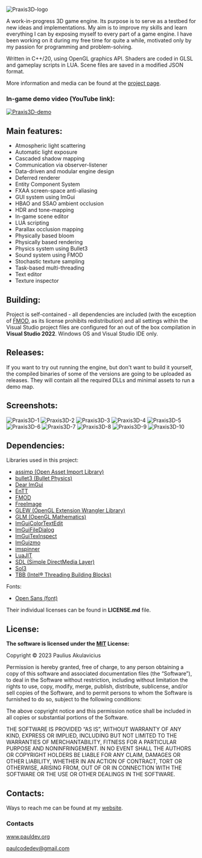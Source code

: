 ![Praxis3D-logo](https://i.imgur.com/5vsuh0X.png)

A work-in-progress 3D game engine. Its purpose is to serve as a testbed for new ideas and implementations. My aim is to improve my skills and learn everything I can by exposing myself to every part of a game engine. I have been working on it during my free time for quite a while, motivated only by my passion for programming and problem-solving.

Written in C++/20, using OpenGL graphics API.
Shaders are coded in GLSL and gameplay scripts in LUA.
Scene files are saved in a modified JSON format.

More information and media can be found at the [project page](https://pauldev.org/project-praxis3d.html).

### In-game demo video (YouTube link):
[![Praxis3D-demo](https://img.youtube.com/vi/VWo4p8f9otY/0.jpg)](https://www.youtube.com/watch?v=VWo4p8f9otY)


## Main features:
- Atmospheric light scattering
- Automatic light exposure
- Cascaded shadow mapping
- Communication via observer-listener
- Data-driven and modular engine design
- Deferred renderer
- Entity Component System
- FXAA screen-space anti-aliasing
- GUI system using ImGui
- HBAO and SSAO ambient occlusion
- HDR and tone-mapping
- In-game scene editor
- LUA scripting
- Parallax occlusion mapping
- Physically based bloom
- Physically based rendering
- Physics system using Bullet3
- Sound system using FMOD
- Stochastic texture sampling
- Task-based multi-threading
- Text editor
- Texture inspector


## Building:

Project is self-contained - all dependencies are included (with the exception of [FMOD](https://www.fmod.com/download), as its license prohibits redistribution) and all settings within the Visual Studio project files are configured for an out of the box compilation in **Visual Studio 2022**. Windows OS and Visual Studio IDE only.

## Releases:

If you want to try out running the engine, but don't want to build it yourself, the compiled binaries of some of the versions are going to be uploaded as releases.
They will contain all the required DLLs and minimal assets to run a demo map.

## Screenshots:

![Praxis3D-1](https://i.imgur.com/kexWaxK.jpg)
![Praxis3D-2](https://i.imgur.com/ALJ0bMm.jpg)
![Praxis3D-3](https://i.imgur.com/TsIDcI1.jpg)
![Praxis3D-4](https://i.imgur.com/1MMKrDY.jpg)
![Praxis3D-5](https://i.imgur.com/USlG6HK.jpg)
![Praxis3D-6](https://i.imgur.com/whdZFYq.jpg)
![Praxis3D-7](https://i.imgur.com/ssr3XVr.jpg)
![Praxis3D-8](https://i.imgur.com/LChDbaX.jpg)
![Praxis3D-9](https://i.imgur.com/pZ9dHiE.jpg)
![Praxis3D-10](https://i.imgur.com/CMmvtuN.jpg)

## Dependencies:
Libraries used in this project:

- [assimp (Open Asset Import Library)](https://github.com/assimp/assimp)
- [bullet3 (Bullet Physics)](https://github.com/bulletphysics/bullet3)
- [Dear ImGui](https://github.com/ocornut/imgui)
- [EnTT](https://github.com/skypjack/entt)
- [FMOD](https://www.fmod.com/)
- [FreeImage](https://freeimage.sourceforge.io/)
- [GLEW (OpenGL Extension Wrangler Library)](https://github.com/nigels-com/glew)
- [GLM (OpenGL Mathematics)](https://github.com/g-truc/glm)
- [ImGuiColorTextEdit](https://github.com/santaclose/ImGuiColorTextEdit)
- [ImGuiFileDialog](https://github.com/aiekick/ImGuiFileDialog)
- [ImGuiTexInspect](https://github.com/andyborrell/imgui_tex_inspect)
- [ImGuizmo](https://github.com/CedricGuillemet/ImGuizmo)
- [imspinner](https://github.com/dalerank/imspinner)
- [LuaJIT](https://luajit.org/)
- [SDL (Simple DirectMedia Layer)](https://www.libsdl.org/)
- [Sol3](https://github.com/ThePhD/sol2)
- [TBB (Intel® Threading Building Blocks)](https://github.com/oneapi-src/oneTBB)

Fonts:
- [Open Sans (font)](https://github.com/googlefonts/opensans)
  
Their individual licenses can be found in **LICENSE.md** file.

## License:

**The software is licensed under the [MIT](https://choosealicense.com/licenses/mit/) License:**

Copyright © 2023 Paulius Akulavicius

Permission is hereby granted, free of charge, 
to any person obtaining a copy of this software 
and associated documentation files (the “Software”), 
to deal in the Software without restriction, 
including without limitation the rights to use, 
copy, modify, merge, publish, distribute, sublicense, 
and/or sell copies of the Software, and to permit 
persons to whom the Software is furnished to do so, 
subject to the following conditions:

The above copyright notice and this permission notice 
shall be included in all copies or substantial portions 
of the Software.

THE SOFTWARE IS PROVIDED “AS IS”, WITHOUT WARRANTY OF ANY KIND, 
EXPRESS OR IMPLIED, INCLUDING BUT NOT LIMITED TO THE WARRANTIES 
OF MERCHANTABILITY, FITNESS FOR A PARTICULAR PURPOSE AND 
NONINFRINGEMENT. IN NO EVENT SHALL THE AUTHORS OR COPYRIGHT 
HOLDERS BE LIABLE FOR ANY CLAIM, DAMAGES OR OTHER LIABILITY, 
WHETHER IN AN ACTION OF CONTRACT, TORT OR OTHERWISE, ARISING FROM, 
OUT OF OR IN CONNECTION WITH THE SOFTWARE OR THE USE OR OTHER 
DEALINGS IN THE SOFTWARE.

## Contacts:

Ways to reach me can be found at my [website](http://pauldev.org/contact.html).
### Contacts ###

www.pauldev.org

paulcodedev@gmail.com
